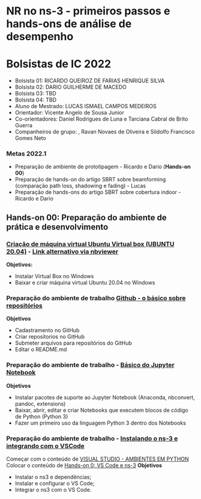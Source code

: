 # NR no ns-3 - primeiros passos e hands-ons de análise de desempenho 

# Bolsistas de IC 2022
- Bolsista 01: RICARDO QUEIROZ DE FARIAS HENRIQUE SILVA
- Bolsista 02: DARIO GUILHERME DE MACEDO
- Bolsista 03: TBD
- Bolsista 04: TBD
- Aluno de Mestrado: LUCAS ISMAEL CAMPOS MEDEIROS
- Orientador: Vicente Angelo de Sousa Junior
- Co-orientadores: Daniel Rodrigues de Luna e Tarciana Cabral de Brito Guerra 
- Companheiros de grupo: , Ravan Novaes de Oliveira e Sildolfo Francisco Gomes Neto 

### Metas 2022.1
- Preparação de ambiente de prototipagem - Ricardo e Dario (**Hands-on 00**)
- Preparação de hands-on do artigo SBRT sobre beamforming (comparação path loss, shadowing e fading) - Lucas
- Preparação de hands-ons do artigo SBRT sobre cobertura indoor - Ricardo e Dario

## Hands-on 00: Preparação do ambiente de prática e desenvolvimento

### [Criação de máquina virtual Ubuntu Virtual box (UBUNTU 20.04)](https://github.com/vicentesousa/DCO2010_2022/blob/main/notebooks/H00_VM_VBox.ipynb)  - [Link alternativo via nbviewer](http://nbviewer.jupyter.org/github/vicentesousa/DCO2010_2022/blob/main/notebooks/H00_VM_VBox.ipynb)
**Objetivos:**
- Instalar Virtual Box no Windows
- Baixar e criar máquina virtual Ubuntu 20.04 no Windows

### Preparação do ambiente de trabalho [Github - o básico sobre repositórios](https://github.com/vicentesousa/2021_IC_Training/blob/main/fase_00/HD_01/f00_hd01.ipynb)
**Objetivos**
- Cadastramento no GitHub
- Criar repositorios no GitHub
- Submeter arquivos para repositórios do GitHub
- Editar o README.md

### Preparação do ambiente de trabalho - [Básico do Jupyter Notebook](https://github.com/vicentesousa/2021_IC_Training/blob/main/fase_00/HD_02/f00_hd02.ipynb)
**Objetivos**
- Instalar pacotes de suporte ao Jupyter Notebook (Anaconda, nbconvert, pandoc, extensions)
- Baixar, abrir, editar e criar Notebooks que executem blocos de código de Python (Python 3)
- Fazer um primeiro uso da linguagem Python 3 dentro dos Notebooks

### Preparação do ambiente de trabalho - [Instalando o ns-3 e integrando com o VSCode](https://github.com/vicentesousa/2021_IC_Training/blob/main/fase_00/HD_03/f00_hd03.ipynb)
Começar com o conteúdo de [VISUAL STUDIO - AMBIENTES EM PYTHON](https://github.com/vicentesousa/DCO2004_2022/blob/main/notebooks/h01_utilizando_VisualStudio.ipynb)
Colocar o conteúdo de [Hands-on 0: VS Code e ns-3](https://github.com/vicentesousa/IC_LTE_ns3/blob/main/fase_01/HD_00/f01_hd00.ipynb)
**Objetivos**
- Instalar o ns3 e dependências;
- Instalar e configurar o VS Code;
- Integrar o ns3 com o VS Code.

